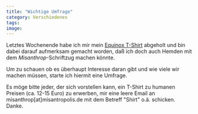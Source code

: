 ```yaml
---
title: "Wichtige Umfrage"
category: Verschiedenes
tags: 
image: 
---
```


Letztes Wochenende habe ich mir mein [Equinox T-Shirt](http://www.the-groundzero.com/forum/viewtopic.php?id=99) abgeholt und bin dabei darauf aufmerksam gemacht worden, daß ich doch auch Hemden mit dem *Misanthrop*-Schriftzug machen könnte.  

  

Um zu schauen ob es überhaupt Interesse daran gibt und wie viele wir machen müssen, starte ich hiermit eine Umfrage.  

  

Es möge bitte jeder, der sich vorstellen kann, ein T-Shirt zu humanen Preisen (ca. 12-15 Euro) zu erwerben, mir eine leere Email an misanthrop[at]misantropolis.de mit dem Betreff "Shirt" o.ä. schicken. Danke.